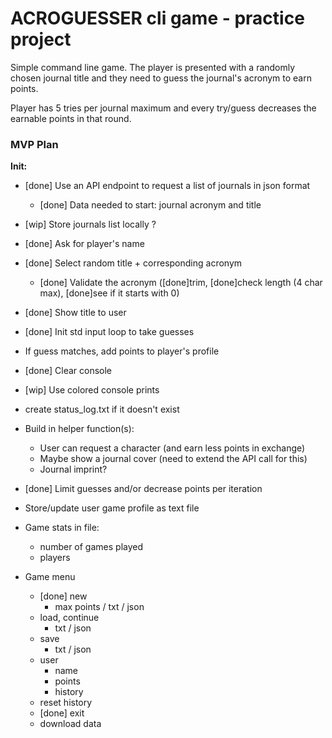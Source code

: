 # ACROGUESSER cli game - practice project

Simple command line game. The player is presented with a randomly chosen journal
title and they need to guess the journal's acronym to earn points.

Player has 5 tries per journal maximum and every try/guess decreases the earnable
points in that round.

### MVP Plan

**Init:**

- [done] Use an API endpoint to request a list of journals in json format
	- [done] Data needed to start: journal acronym and title
- [wip] Store journals list locally ?
- [done] Ask for player's name
- [done] Select random title + corresponding acronym
	- [done] Validate the acronym ([done]trim, [done]check length (4 char max), [done]see if it starts with 0)
- [done] Show title to user
- [done] Init std input loop to take guesses
- If guess matches, add points to player's profile
- [done] Clear console
- [wip] Use colored console prints
- create status_log.txt if it doesn't exist
- Build in helper function(s):
	- User can request a character (and earn less points in exchange)
	- Maybe show a journal cover (need to extend the API call for this)
	- Journal imprint?
- [done] Limit guesses and/or decrease points per iteration
- Store/update user game profile as text file
- Game stats in file:
	- number of games played
	- players

- Game menu
	- [done] new
		- max points / txt / json
	- load, continue
		- txt / json
	- save
		- txt / json
	- user
		- name
		- points
		- history
	- reset history
	- [done] exit
	- download data
